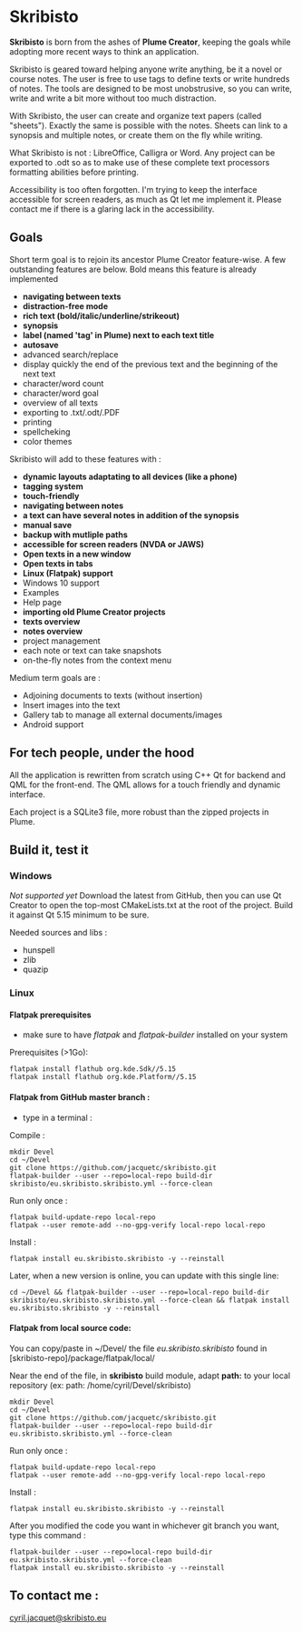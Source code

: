# Skribisto



**Skribisto** is born from the ashes of **Plume Creator**, keeping the goals while adopting more recent ways to think an application.

Skribisto is geared toward helping anyone write anything, be it a novel or course notes. The user is free to use tags to define texts or 
write hundreds of notes. The tools are designed to be most unobstrusive, so you can write, write and write a bit more without too much distraction.

With Skribisto, the user can create and organize text papers (called "sheets"). Exactly the same is possible with the notes. Sheets can link to a synopsis and multiple notes, 
or create them on the fly while writing.

What Skribisto is not : LibreOffice, Calligra or Word. Any project can be exported to .odt so as to make use of these complete text processors formatting abilities 
before printing.

Accessibility is too often forgotten. I'm trying to keep the interface accessible for screen readers, as much as Qt let me implement it. Please contact me if there 
is a glaring lack in the accessibility.

## Goals

Short term goal is to rejoin its ancestor Plume Creator feature-wise. A few outstanding features are below. Bold means this feature is already implemented

- **navigating between texts**
- **distraction-free mode**
- **rich text (bold/italic/underline/strikeout)**
- **synopsis**
- **label (named 'tag' in Plume) next to each text title**
- **autosave**
- advanced search/replace
- display quickly the end of the previous text and the beginning of the next text
- character/word count
- character/word goal
- overview of all texts
- exporting to .txt/.odt/.PDF
- printing
- spellcheking
- color themes

Skribisto will add to these features with :

- **dynamic layouts adaptating to all devices (like a phone)**
- **tagging system**
- **touch-friendly**
- **navigating between notes**
- **a text can have several notes in addition of the synopsis**
- **manual save**
- **backup with mutliple paths**
- **accessible for screen readers (NVDA or JAWS)**
- **Open texts in a new window**
- **Open texts in tabs**
- **Linux (Flatpak) support**
- Windows 10 support
- Examples
- Help page
- **importing old Plume Creator projects**
- **texts overview**
- **notes overview**
- project management
- each note or text can take snapshots
- on-the-fly notes from the context menu

Medium term goals are :
- Adjoining documents to texts (without insertion)
- Insert images into the text
- Gallery tab to manage all external documents/images
- Android support


## For tech people, under the hood

All the application is rewritten from scratch using C++ Qt for backend and QML for the front-end. The QML allows for a touch friendly and dynamic interface.

Each project is a SQLite3 file, more robust than the zipped projects in Plume.



## Build it, test it

### Windows
*Not supported yet*
Download the latest from GitHub, then you can use Qt Creator to open the top-most CMakeLists.txt at the root of the project. Build it against Qt 5.15 minimum to be sure.

Needed sources and libs :
- hunspell
- zlib
- quazip

### Linux

#### Flatpak prerequisites

- make sure to have *flatpak* and *flatpak-builder* installed on your system

Prerequisites (>1Go):
```
flatpak install flathub org.kde.Sdk//5.15
flatpak install flathub org.kde.Platform//5.15
```

#### Flatpak from GitHub master branch :

- type in a terminal :



Compile :
```
mkdir Devel
cd ~/Devel
git clone https://github.com/jacquetc/skribisto.git
flatpak-builder --user --repo=local-repo build-dir skribisto/eu.skribisto.skribisto.yml --force-clean
```

Run only once :
```
flatpak build-update-repo local-repo
flatpak --user remote-add --no-gpg-verify local-repo local-repo
```

Install :

```
flatpak install eu.skribisto.skribisto -y --reinstall
```

Later, when a new version is online, you can update with this single line:
```
cd ~/Devel && flatpak-builder --user --repo=local-repo build-dir skribisto/eu.skribisto.skribisto.yml --force-clean && flatpak install eu.skribisto.skribisto -y --reinstall
```


#### Flatpak from local source code:

You can copy/paste in ~/Devel/ the file *eu.skribisto.skribisto* found in \[skribisto-repo\]/package/flatpak/local/

Near the end of the file, in **skribisto** build module, adapt **path:** to your local repository (ex: path: /home/cyril/Devel/skribisto)



```
mkdir Devel
cd ~/Devel
git clone https://github.com/jacquetc/skribisto.git
flatpak-builder --user --repo=local-repo build-dir eu.skribisto.skribisto.yml --force-clean
```

Run only once :
```
flatpak build-update-repo local-repo
flatpak --user remote-add --no-gpg-verify local-repo local-repo
```



Install :
```
flatpak install eu.skribisto.skribisto -y --reinstall
```


After you modified the code you want in whichever git branch you want, type this command :

```
flatpak-builder --user --repo=local-repo build-dir eu.skribisto.skribisto.yml --force-clean
flatpak install eu.skribisto.skribisto -y --reinstall
```

## To contact me :

cyril.jacquet@skribisto.eu







